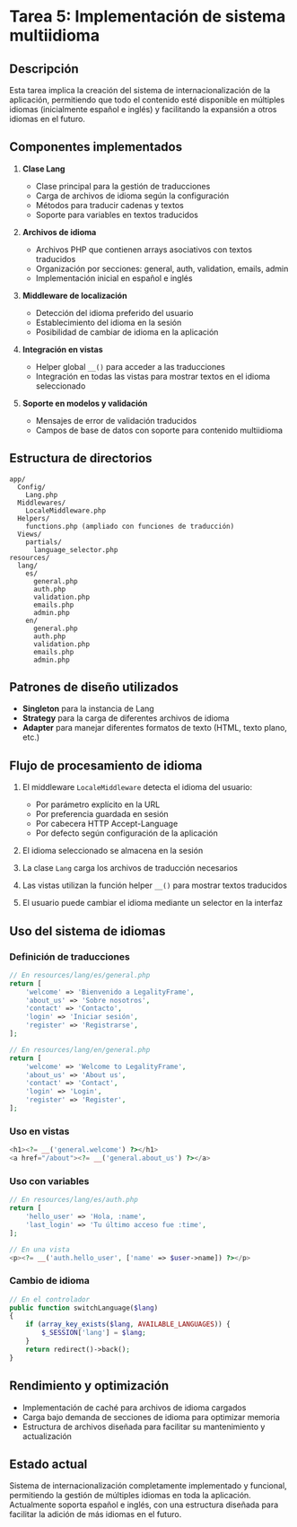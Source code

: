 # Tarea 5: Implementación de sistema multiidioma

## Descripción

Esta tarea implica la creación del sistema de internacionalización de la aplicación, permitiendo que todo el contenido esté disponible en múltiples idiomas (inicialmente español e inglés) y facilitando la expansión a otros idiomas en el futuro.

## Componentes implementados

1. **Clase Lang**
   - Clase principal para la gestión de traducciones
   - Carga de archivos de idioma según la configuración
   - Métodos para traducir cadenas y textos
   - Soporte para variables en textos traducidos

2. **Archivos de idioma**
   - Archivos PHP que contienen arrays asociativos con textos traducidos
   - Organización por secciones: general, auth, validation, emails, admin
   - Implementación inicial en español e inglés

3. **Middleware de localización**
   - Detección del idioma preferido del usuario
   - Establecimiento del idioma en la sesión
   - Posibilidad de cambiar de idioma en la aplicación

4. **Integración en vistas**
   - Helper global `__()` para acceder a las traducciones
   - Integración en todas las vistas para mostrar textos en el idioma seleccionado

5. **Soporte en modelos y validación**
   - Mensajes de error de validación traducidos
   - Campos de base de datos con soporte para contenido multiidioma

## Estructura de directorios

```
app/
  Config/
    Lang.php
  Middlewares/
    LocaleMiddleware.php
  Helpers/
    functions.php (ampliado con funciones de traducción)
  Views/
    partials/
      language_selector.php
resources/
  lang/
    es/
      general.php
      auth.php
      validation.php
      emails.php
      admin.php
    en/
      general.php
      auth.php
      validation.php
      emails.php
      admin.php
```

## Patrones de diseño utilizados

- **Singleton** para la instancia de Lang
- **Strategy** para la carga de diferentes archivos de idioma
- **Adapter** para manejar diferentes formatos de texto (HTML, texto plano, etc.)

## Flujo de procesamiento de idioma

1. El middleware `LocaleMiddleware` detecta el idioma del usuario:
   - Por parámetro explícito en la URL
   - Por preferencia guardada en sesión
   - Por cabecera HTTP Accept-Language
   - Por defecto según configuración de la aplicación

2. El idioma seleccionado se almacena en la sesión

3. La clase `Lang` carga los archivos de traducción necesarios

4. Las vistas utilizan la función helper `__()` para mostrar textos traducidos

5. El usuario puede cambiar el idioma mediante un selector en la interfaz

## Uso del sistema de idiomas

### Definición de traducciones
```php
// En resources/lang/es/general.php
return [
    'welcome' => 'Bienvenido a LegalityFrame',
    'about_us' => 'Sobre nosotros',
    'contact' => 'Contacto',
    'login' => 'Iniciar sesión',
    'register' => 'Registrarse',
];

// En resources/lang/en/general.php
return [
    'welcome' => 'Welcome to LegalityFrame',
    'about_us' => 'About us',
    'contact' => 'Contact',
    'login' => 'Login',
    'register' => 'Register',
];
```

### Uso en vistas
```php
<h1><?= __('general.welcome') ?></h1>
<a href="/about"><?= __('general.about_us') ?></a>
```

### Uso con variables
```php
// En resources/lang/es/auth.php
return [
    'hello_user' => 'Hola, :name',
    'last_login' => 'Tu último acceso fue :time',
];

// En una vista
<p><?= __('auth.hello_user', ['name' => $user->name]) ?></p>
```

### Cambio de idioma
```php
// En el controlador
public function switchLanguage($lang)
{
    if (array_key_exists($lang, AVAILABLE_LANGUAGES)) {
        $_SESSION['lang'] = $lang;
    }
    return redirect()->back();
}
```

## Rendimiento y optimización

- Implementación de caché para archivos de idioma cargados
- Carga bajo demanda de secciones de idioma para optimizar memoria
- Estructura de archivos diseñada para facilitar su mantenimiento y actualización

## Estado actual

Sistema de internacionalización completamente implementado y funcional, permitiendo la gestión de múltiples idiomas en toda la aplicación. Actualmente soporta español e inglés, con una estructura diseñada para facilitar la adición de más idiomas en el futuro. 
